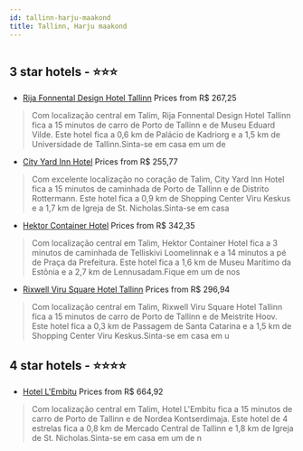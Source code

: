 ```yaml
---
id: tallinn-harju-maakond
title: Tallinn, Harju maakond
---
```


<center><img src="https://i.travelapi.com/hotels/72000000/71680000/71677100/71677038/3bc4c26b_z.jpg" alt="" /></center>


##  3 star hotels - ⭐️⭐️⭐️

-    [Rija Fonnental Design Hotel Tallinn](https://us.hurb.com/hotels/tallinn/rija-fonnental-design-hotel-tallinn-HT-U2BJ?cmp=18055) Prices from R$ 267,25
   > Com localização central em Talim, Rija Fonnental Design Hotel Tallinn fica a 15 minutos de carro de Porto de Tallinn e de Museu Eduard Vilde.  Este hotel fica a 0,6 km de Palácio de Kadriorg e a 1,5 km de Universidade de Tallinn.Sinta-se em casa em um de 
-    [City Yard Inn Hotel](https://us.hurb.com/hotels/tallinn/city-yard-inn-hotel-HT-CSVF?cmp=18055) Prices from R$ 255,77
   > Com excelente localização no coração de Talim, City Yard Inn Hotel fica a 15 minutos de caminhada de Porto de Tallinn e de Distrito Rottermann.  Este hotel fica a 0,9 km de Shopping Center Viru Keskus e a 1,7 km de Igreja de St. Nicholas.Sinta-se em casa 
-    [Hektor Container Hotel](https://us.hurb.com/hotels/tallinn/hektor-container-hotel-HT-JZTF?cmp=18055) Prices from R$ 342,35
   > Com localização central em Talim, Hektor Container Hotel fica a 3 minutos de caminhada de Telliskivi Loomelinnak e a 14 minutos a pé de Praça da Prefeitura.  Este hotel fica a 1,6 km de Museu Marítimo da Estônia e a 2,7 km de Lennusadam.Fique em um de nos
-    [Rixwell Viru Square Hotel Tallinn](https://us.hurb.com/hotels/tallinn/rixwell-viru-square-hotel-tallinn-HT-HDMD?cmp=18055) Prices from R$ 296,94
   > Com localização central em Talim, Rixwell Viru Square Hotel Tallinn fica a 15 minutos de carro de Porto de Tallinn e de Meistrite Hoov.  Este hotel fica a 0,3 km de Passagem de Santa Catarina e a 1,5 km de Shopping Center Viru Keskus.Sinta-se em casa em u

##  4 star hotels - ⭐️⭐️⭐️⭐️

-    [Hotel L'Embitu](https://us.hurb.com/hotels/tallinn/hotel-l-embitu-HT-DUB9?cmp=18055) Prices from R$ 664,92
   > Com localização central em Talim, Hotel L'Embitu fica a 15 minutos de carro de Porto de Tallinn e de Nordea Kontserdimaja.  Este hotel de 4 estrelas fica a 0,8 km de Mercado Central de Tallinn e 1,8 km de Igreja de St. Nicholas.Sinta-se em casa em um de n
